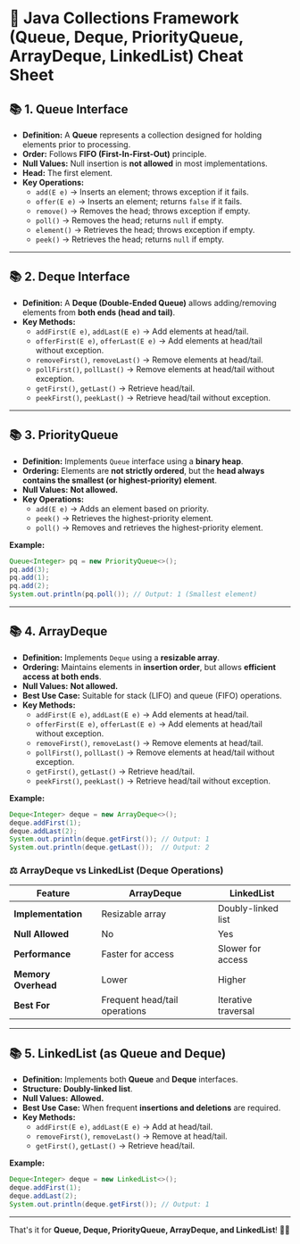 # 📝 **Java Collections Framework (Queue, Deque, PriorityQueue, ArrayDeque, LinkedList) Cheat Sheet**

## 📚 **1. Queue Interface**
- **Definition:** A **Queue** represents a collection designed for holding elements prior to processing.
- **Order:** Follows **FIFO (First-In-First-Out)** principle.
- **Null Values:** Null insertion is **not allowed** in most implementations.
- **Head:** The first element.
- **Key Operations:**
    - `add(E e)` → Inserts an element; throws exception if it fails.
    - `offer(E e)` → Inserts an element; returns `false` if it fails.
    - `remove()` → Removes the head; throws exception if empty.
    - `poll()` → Removes the head; returns `null` if empty.
    - `element()` → Retrieves the head; throws exception if empty.
    - `peek()` → Retrieves the head; returns `null` if empty.

---

## 📚 **2. Deque Interface**
- **Definition:** A **Deque (Double-Ended Queue)** allows adding/removing elements from **both ends (head and tail)**.
- **Key Methods:**
    - `addFirst(E e)`, `addLast(E e)` → Add elements at head/tail.
    - `offerFirst(E e)`, `offerLast(E e)` → Add elements at head/tail without exception.
    - `removeFirst()`, `removeLast()` → Remove elements at head/tail.
    - `pollFirst()`, `pollLast()` → Remove elements at head/tail without exception.
    - `getFirst()`, `getLast()` → Retrieve head/tail.
    - `peekFirst()`, `peekLast()` → Retrieve head/tail without exception.

---

## 📚 **3. PriorityQueue**
- **Definition:** Implements `Queue` interface using a **binary heap**.
- **Ordering:** Elements are **not strictly ordered**, but the **head always contains the smallest (or highest-priority) element**.
- **Null Values:** **Not allowed.**
- **Key Operations:**
    - `add(E e)` → Adds an element based on priority.
    - `peek()` → Retrieves the highest-priority element.
    - `poll()` → Removes and retrieves the highest-priority element.

**Example:**
```java
Queue<Integer> pq = new PriorityQueue<>();
pq.add(3);
pq.add(1);
pq.add(2);
System.out.println(pq.poll()); // Output: 1 (Smallest element)
```

---

## 📚 **4. ArrayDeque**
- **Definition:** Implements `Deque` using a **resizable array**.
- **Ordering:** Maintains elements in **insertion order**, but allows **efficient access at both ends**.
- **Null Values:** **Not allowed.**
- **Best Use Case:** Suitable for stack (LIFO) and queue (FIFO) operations.
- **Key Methods:**
    - `addFirst(E e)`, `addLast(E e)` → Add elements at head/tail.
    - `offerFirst(E e)`, `offerLast(E e)` → Add elements at head/tail without exception.
    - `removeFirst()`, `removeLast()` → Remove elements at head/tail.
    - `pollFirst()`, `pollLast()` → Remove elements at head/tail without exception.
    - `getFirst()`, `getLast()` → Retrieve head/tail.
    - `peekFirst()`, `peekLast()` → Retrieve head/tail without exception.

**Example:**
```java
Deque<Integer> deque = new ArrayDeque<>();
deque.addFirst(1);
deque.addLast(2);
System.out.println(deque.getFirst()); // Output: 1
System.out.println(deque.getLast());  // Output: 2
```

### ⚖️ **ArrayDeque vs LinkedList (Deque Operations)**
| Feature           | ArrayDeque         | LinkedList        |
|--------------------|--------------------|-------------------|
| **Implementation** | Resizable array    | Doubly-linked list|
| **Null Allowed**   | No                | Yes              |
| **Performance**    | Faster for access | Slower for access |
| **Memory Overhead**| Lower             | Higher            |
| **Best For**       | Frequent head/tail operations | Iterative traversal |

---

## 📚 **5. LinkedList (as Queue and Deque)**
- **Definition:** Implements both **Queue** and **Deque** interfaces.
- **Structure:** **Doubly-linked list**.
- **Null Values:** **Allowed.**
- **Best Use Case:** When frequent **insertions and deletions** are required.
- **Key Methods:**
    - `addFirst(E e)`, `addLast(E e)` → Add at head/tail.
    - `removeFirst()`, `removeLast()` → Remove at head/tail.
    - `getFirst()`, `getLast()` → Retrieve head/tail.

**Example:**
```java
Deque<Integer> deque = new LinkedList<>();
deque.addFirst(1);
deque.addLast(2);
System.out.println(deque.getFirst()); // Output: 1
```

---

That's it for **Queue, Deque, PriorityQueue, ArrayDeque, and LinkedList**! 🚀😊
